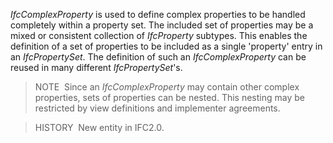 _IfcComplexProperty_ is used to define complex properties to be handled completely within a property set. The included set of properties may be a mixed or consistent collection of _IfcProperty_ subtypes. This enables the definition of a set of properties to be included as a single 'property' entry in an _IfcPropertySet_. The definition of such an _IfcComplexProperty_ can be reused in many different _IfcPropertySet_'s.

> NOTE&nbsp; Since an _IfcComplexProperty_ may contain other complex properties, sets of properties can be nested. This nesting may be restricted by view definitions and implementer agreements.

> HISTORY&nbsp; New entity in IFC2.0.
